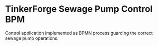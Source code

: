 # TinkerForge Sewage Pump Control BPM

Control application implemented as BPMN process guarding the correct sewage pump operations.

